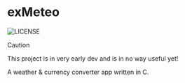 # exMeteo

![[LICENSE](https://github.com/h4rldev/exmeteo/blob/main/LICENSE)](https://img.shields.io/github/license/h4rldev/exmeteo?style=flat-square)


> [!CAUTION]
> This project is in very early dev and is in no way useful yet!

A weather & currency converter app written in C.


